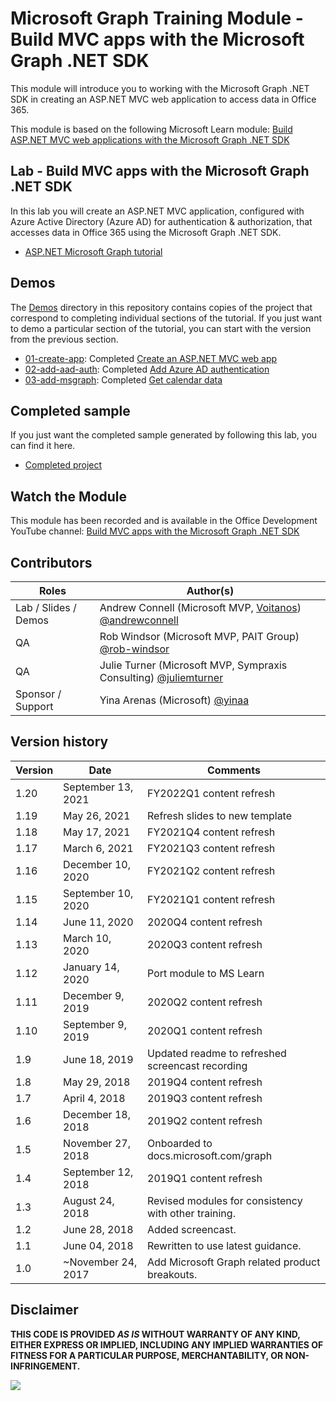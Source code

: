 # Microsoft Graph Training Module - Build MVC apps with the Microsoft Graph .NET SDK

This module will introduce you to working with the Microsoft Graph .NET SDK in creating an ASP.NET MVC web application to access data in Office 365.

This module is based on the following Microsoft Learn module: [Build ASP.NET MVC web applications with the Microsoft Graph .NET SDK](https://docs.microsoft.com/learn/modules/msgraph-build-aspnetmvc-apps)

## Lab - Build MVC apps with the Microsoft Graph .NET SDK

In this lab you will create an ASP.NET MVC application, configured with Azure Active Directory (Azure AD) for authentication & authorization, that accesses data in Office 365 using the Microsoft Graph .NET SDK.

- [ASP.NET Microsoft Graph tutorial](https://docs.microsoft.com/graph/training/aspnet-tutorial)

## Demos

The [Demos](./Demos) directory in this repository contains copies of the project that correspond to completing individual sections of the tutorial. If you just want to demo a particular section of the tutorial, you can start with the version from the previous section.

- [01-create-app](Demos/01-create-app): Completed [Create an ASP.NET MVC web app](https://docs.microsoft.com/graph/training/aspnet-tutorial?tutorial-step=1)
- [02-add-aad-auth](Demos/02-add-aad-auth): Completed [Add Azure AD authentication](https://docs.microsoft.com/graph/training/aspnet-tutorial?tutorial-step=3)
- [03-add-msgraph](Demos/03-add-msgraph): Completed [Get calendar data](https://docs.microsoft.com/graph/training/aspnet-tutorial?tutorial-step=4)

## Completed sample

If you just want the completed sample generated by following this lab, you can find it here.

- [Completed project](Demos/03-add-msgraph)

## Watch the Module

This module has been recorded and is available in the Office Development YouTube channel: [Build MVC apps with the Microsoft Graph .NET SDK](https://youtube.com/playlist?list=PLWZJrkeLOrbbvS7emYY-gPhLkMaXSPtQs)

## Contributors

| Roles                | Author(s)                                                                                                      |
| -------------------- | -------------------------------------------------------------------------------------------------------------- |
| Lab / Slides / Demos | Andrew Connell (Microsoft MVP, [Voitanos](//github.com/voitanos)) [@andrewconnell](//github.com/andrewconnell) |
| QA                   | Rob Windsor (Microsoft MVP, PAIT Group) [@rob-windsor](//github.com/rob-windsor)                               |
| QA                   | Julie Turner (Microsoft MVP, Sympraxis Consulting) [@juliemturner](//github.com/juliemturner)                  |
| Sponsor / Support    | Yina Arenas (Microsoft) [@yinaa](//github.com/yinaa)                                                           |

## Version history

| Version |        Date        |                       Comments                       |
| ------- | ------------------ | ---------------------------------------------------- |
| 1.20    | September 13, 2021 | FY2022Q1 content refresh                             |
| 1.19    | May 26, 2021       | Refresh slides to new template                       |
| 1.18    | May 17, 2021       | FY2021Q4 content refresh                             |
| 1.17    | March 6, 2021      | FY2021Q3 content refresh                             |
| 1.16    | December 10, 2020  | FY2021Q2 content refresh                             |
| 1.15    | September 10, 2020 | FY2021Q1 content refresh                             |
| 1.14    | June 11, 2020      | 2020Q4 content refresh                               |
| 1.13    | March 10, 2020     | 2020Q3 content refresh                               |
| 1.12    | January 14, 2020   | Port module to MS Learn                              |
| 1.11    | December 9, 2019   | 2020Q2 content refresh                               |
| 1.10    | September 9, 2019  | 2020Q1 content refresh                               |
| 1.9     | June 18, 2019      | Updated readme to refreshed screencast recording     |
| 1.8     | May 29, 2018       | 2019Q4 content refresh                               |
| 1.7     | April 4, 2018      | 2019Q3 content refresh                               |
| 1.6     | December 18, 2018  | 2019Q2 content refresh                               |
| 1.5     | November 27, 2018  | Onboarded to docs.microsoft.com/graph                |
| 1.4     | September 12, 2018 | 2019Q1 content refresh                               |
| 1.3     | August 24, 2018    | Revised modules for consistency with other training. |
| 1.2     | June 28, 2018      | Added screencast.                                    |
| 1.1     | June 04, 2018      | Rewritten to use latest guidance.                    |
| 1.0     | ~November 24, 2017 | Add Microsoft Graph related product breakouts.       |

## Disclaimer

**THIS CODE IS PROVIDED _AS IS_ WITHOUT WARRANTY OF ANY KIND, EITHER EXPRESS OR IMPLIED, INCLUDING ANY IMPLIED WARRANTIES OF FITNESS FOR A PARTICULAR PURPOSE, MERCHANTABILITY, OR NON-INFRINGEMENT.**

<img src="https://telemetry.sharepointpnp.com/msgraph-training-aspnetmvcapp" />
